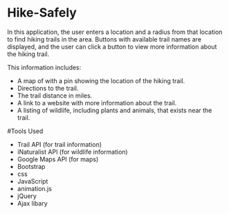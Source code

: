 # Hike-Safely

In this application, the user enters a location and a radius from that location to find hiking trails in the area. Buttons with available trail names are displayed, and the user can click a button to view more information about the hiking trail. 

This information includes:
- A map of with a pin showing the location of the hiking trail.
- Directions to the trail.
- The trail distance in miles.
- A link to a website with more information about the trail.
- A listing of wildlife, including plants and animals, that exists near the trail.


#Tools Used
- Trail API (for trail information)
- iNaturalist API (for wildlife information)
- Google Maps API (for maps)
- Bootstrap 
- css
- JavaScript
- animation.js
- jQuery
- Ajax libary

